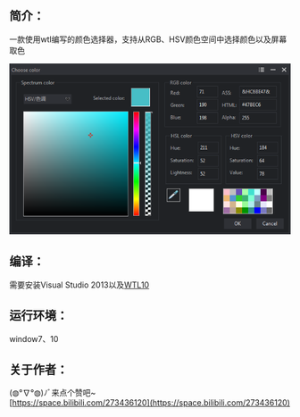 ## 简介：
一款使用wtl编写的颜色选择器，支持从RGB、HSV颜色空间中选择颜色以及屏幕取色

![](img/Color.png)
## 编译：  
需要安装Visual Studio 2013以及[WTL10](https://sourceforge.net/projects/wtl/files/)
## 运行环境：  
window7、10  
## 关于作者：  
(◍°∇°◍)ﾉﾞ来点个赞吧~    
[https://space.bilibili.com/273436120](https://space.bilibili.com/273436120)
